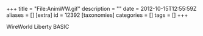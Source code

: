 +++
title = "File:AnimWW.gif"
description = ""
date = 2012-10-15T12:55:59Z
aliases = []
[extra]
id = 12392
[taxonomies]
categories = []
tags = []
+++

WireWorld Liberty BASIC
